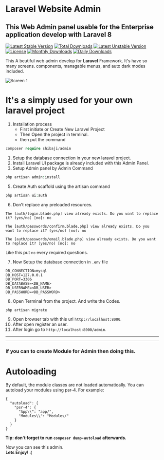 
# Laravel Website Admin

## This Web Admin panel usable for the Enterprise application develop with Laravel 8

[![Latest Stable Version](https://poser.pugx.org/shibaji/admin/v)](//packagist.org/packages/shibaji/admin) [![Total Downloads](https://poser.pugx.org/shibaji/admin/downloads)](//packagist.org/packages/shibaji/admin) [![Latest Unstable Version](https://poser.pugx.org/shibaji/admin/v/unstable)](//packagist.org/packages/shibaji/admin) [![License](https://poser.pugx.org/shibaji/admin/license)](//packagist.org/packages/shibaji/admin) [![Monthly Downloads](https://poser.pugx.org/shibaji/admin/d/monthly)](//packagist.org/packages/shibaji/admin) [![Daily Downloads](https://poser.pugx.org/shibaji/admin/d/daily)](//packagist.org/packages/shibaji/admin)

This A beutiful web admin develop for **Laravel** Framework. It's have so many screens. components, managable menus, and auto dark modes included.

![Screen 1](https://github.com/imshibaji/my-web-admin/blob/master/src/screens/screen-1.png?raw=true)
<!-- ![Screen 2](https://github.com/imshibaji/my-web-admin/blob/master/src/screens/screen-2.png?raw=true) -->

# It's a simply used for your own laravel project

1. Installation process
    * First initiate or Create New Laravel Project
    * Then Open the project in terminal.
    * then put the command

```php
composer require shibaji/admin
```

1. Setup the database connection in your new laravel project.
2. Install Laravel UI package is already included with this Admin Panel.
3. Setup Admin panel by Admin Command

```php
php artisan admin:install
```

5. Create Auth scaffold using the artisan command

```php
php artisan ui:auth
```

6. Don't replace any preloaded resources.

```shell
The [auth/login.blade.php] view already exists. Do you want to replace it? (yes/no) [no]: no
```
```shell
The [auth/passwords/confirm.blade.php] view already exists. Do you want to replace it? (yes/no) [no]: no
```
```shell
The [auth/passwords/email.blade.php] view already exists. Do you want to replace it? (yes/no) [no]: no
```
Like this put `no` every required questions.

7. Now Setup the database connection in `.env` file

```env
DB_CONNECTION=mysql
DB_HOST=127.0.0.1
DB_PORT=3306
DB_DATABASE=<DB_NAME>
DB_USERNAME=<DB_USER>
DB_PASSWORD=<DB_PASSWORD>
```
8. Open Terminal from the project. And write the Codes.
```php
php artisan migrate
```
9. Open browser tab with this url `http://localhost:8000`.
10.  After open register an user.
11. After login go to `http://localhost:8000/admin`.

------------------
------------------

### If you can to create Module for Admin then doing this.
# Autoloading
By default, the module classes are not loaded automatically. You can autoload your modules using psr-4. For example:
```
{
  "autoload": {
    "psr-4": {
      "App\\": "app/",
      "Modules\\": "Modules/"
    }
  }
}
```
**Tip: don't forget to run `composer dump-autoload` afterwards.**

Now you can see this admin. <br>
**Lets Enjoy!** :)


<!-- | Tables        | Are           | Cool  | -->
<!-- | ------------- |:-------------:| -----:| -->
<!-- | col 3 is      | right-aligned | $1600 | -->
<!-- | col 2 is      | centered      |   $12 | -->
<!-- | zebra stripes | are neat      |    $1 | -->
<!--  -->
<!-- * Item 1 -->
  <!-- * Nested Item 1 -->
  <!-- * Nested Item 2 -->
  <!-- * Nested Item 3 -->
<!--  -->
<!-- 1. List item -->
   <!-- * List item -->
   <!-- * List item -->
<!--  -->
<!-- 2. List item -->
